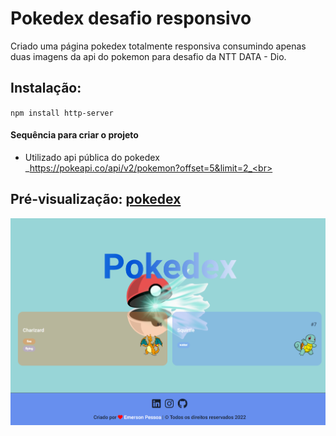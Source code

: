 # Pokedex desafio responsivo
 <p>Criado uma página pokedex totalmente responsiva consumindo apenas duas imagens da api do pokemon para desafio da NTT DATA - Dio.</p>

 ## Instalação:

`npm install http-server`<br>

#### Sequência para criar o projeto

- Utilizado api pública do pokedex <br>
  _https://pokeapi.co/api/v2/pokemon?offset=5&limit=2_<br>
 
## Pré-visualização: [pokedex](https://desafio-pokedex-page.vercel.app/)

![preview](image/readme.png)
